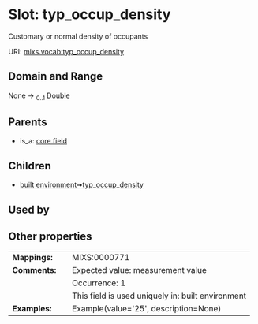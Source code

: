 
# Slot: typ_occup_density


Customary or normal density of occupants

URI: [mixs.vocab:typ_occup_density](https://w3id.org/mixs/vocab/typ_occup_density)


## Domain and Range

None &#8594;  <sub>0..1</sub> [Double](types/Double.md)

## Parents

 *  is_a: [core field](core_field.md)

## Children

 *  [built environment➞typ_occup_density](built_environment_typ_occup_density.md)

## Used by


## Other properties

|  |  |  |
| --- | --- | --- |
| **Mappings:** | | MIXS:0000771 |
| **Comments:** | | Expected value: measurement value |
|  | | Occurrence: 1 |
|  | | This field is used uniquely in: built environment |
| **Examples:** | | Example(value='25', description=None) |


